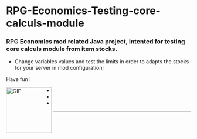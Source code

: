 # RPG-Economics-Testing-core-calculs-module
### RPG Economics mod related Java project, intented for testing core calculs module from item stocks.

 * Change variables values and test the limits in order to adapts the stocks for your server in mod configuration;

 Have fun !

 <img align="left" alt="GIF" src="https://media1.tenor.com/m/FkELNdTE-l8AAAAd/frieren-sip-frieren.gif" width="124,5px" margin="1px"/>

*
*
*
--------------------